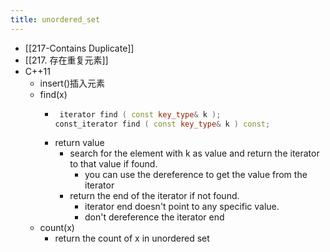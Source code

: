 ```yaml
---
title: unordered_set
---
```


- [[217-Contains Duplicate]]
- [[217. 存在重复元素]]
- C++11
	- insert()插入元素
	- find(x)
		- ```c++
		   iterator find ( const key_type& k );
		  const_iterator find ( const key_type& k ) const;
		  ```
		- return value
			- search for the element with k as value and return the iterator to that value if found.
				- you can use the dereference to get the value from the iterator
			- return the end of the iterator if not found.
				- iterator end doesn't point to any specific value.
				- don't dereference the iterator end
	- count(x)
		- return the count of x in unordered set